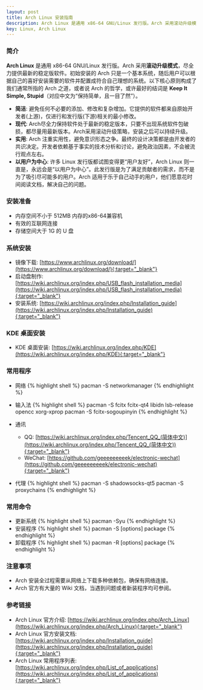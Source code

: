 ```yaml
---
layout: post
title: Arch Linux 安装指南
description: Arch Linux 是通用 x86-64 GNU/Linux 发行版。Arch 采用滚动升级模式，尽全力提供最新的稳定版软件，用户可以根据自己的喜好安装需要的软件并配置成符合自己理想的系统。
key: Linux, Arch Linux
---
```


### 简介
**Arch Linux** 是通用 x86-64 GNU/Linux 发行版。Arch 采用**滚动升级模式**，尽全力提供最新的稳定版软件。初始安装的 Arch 只是一个基本系统，随后用户可以根据自己的喜好安装需要的软件并配置成符合自己理想的系统。以下核心原则构成了我们通常所指的 Arch 之道，或者说 Arch 的哲学，或许最好的结词是 **Keep It Simple, Stupid**（对应中文为“保持简单，且一目了然”）。
- **简洁**: 避免任何不必要的添加、修改和复杂增加。它提供的软件都来自原始开发者(上游)，仅进行和发行版(下游)相关的最小修改。
- **现代**: Arch尽全力保持软件处于最新的稳定版本，只要不出现系统软件包破损，都尽量用最新版本。Arch采用滚动升级策略，安装之后可以持续升级。
- **实用**: Arch 注重实用性，避免意识形态之争。最终的设计决策都是由开发者的共识决定。开发者依赖基于事实的技术分析和讨论，避免政治因素，不会被流行观点左右。
- **以用户为中心**: 许多 Linux 发行版都试图变得更“用户友好”，Arch Linux 则一直是，永远会是“以用户为中心”。此发行版是为了满足贡献者的需求，而不是为了吸引尽可能多的用户。Arch 适用于乐于自己动手的用户，他们愿意花时间阅读文档，解决自己的问题。

### 安装准备
- 内存空间不小于 512MB 内存的x86-64兼容机
- 有效的互联网连接
- 存储空间大于 1G 的 U 盘

### 系统安装
- 镜像下载: [https://www.archlinux.org/download/](https://www.archlinux.org/download/){:target="_blank"}
- 启动盘制作: [https://wiki.archlinux.org/index.php/USB_flash_installation_media](https://wiki.archlinux.org/index.php/USB_flash_installation_media){:target="_blank"}
- 安装系统: [https://wiki.archlinux.org/index.php/Installation_guide](https://wiki.archlinux.org/index.php/Installation_guide){:target="_blank"}

### KDE 桌面安装
- KDE 桌面安装: [https://wiki.archlinux.org/index.php/KDE](https://wiki.archlinux.org/index.php/KDE){:target="_blank"}

### 常用程序
- 网络
{% highlight shell %}
pacman -S networkmanager
{% endhighlight %}

- 输入法
{% highlight shell %}
pacman -S fcitx fcitx-qt4 libidn lsb-release opencc xorg-xprop
pacman -S fcitx-sogoupinyin
{% endhighlight %}

- 通讯
  - QQ: [https://wiki.archlinux.org/index.php/Tencent_QQ_(简体中文)](https://wiki.archlinux.org/index.php/Tencent_QQ_(简体中文)){:target="_blank"}
  - WeChat: [https://github.com/geeeeeeeeek/electronic-wechat](https://github.com/geeeeeeeeek/electronic-wechat){:target="_blank"}

- 代理
{% highlight shell %}
pacman -S shadowsocks-qt5
pacman -S proxychains
{% endhighlight %}

### 常用命令
- 更新系统
{% highlight shell %}
pacman -Syu
{% endhighlight %}
- 安装程序
{% highlight shell %}
pacman -S [options] package
{% endhighlight %}
- 卸载程序
{% highlight shell %}
pacman -R [options] package
{% endhighlight %}

### 注意事项
- Arch 安装全过程需要从网络上下载多种依赖包，确保有网络连接。
- Arch 官方有大量的 Wiki 文档，当遇到问题或者新装程序均可参阅。

### 参考链接
- Arch Linux 官方介绍: [https://wiki.archlinux.org/index.php/Arch_Linux](https://wiki.archlinux.org/index.php/Arch_Linux){:target="_blank"}
- Arch Linux 官方安装文档: [https://wiki.archlinux.org/index.php/Installation_guide](https://wiki.archlinux.org/index.php/Installation_guide){:target="_blank"}
- Arch Linux 常用程序列表: [https://wiki.archlinux.org/index.php/List_of_applications](https://wiki.archlinux.org/index.php/List_of_applications){:target="_blank"}